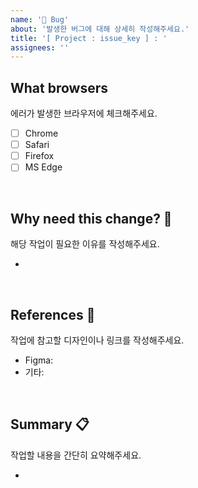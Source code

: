 ```yaml
---
name: '🚨 Bug'
about: '발생한 버그에 대해 상세히 작성해주세요.'
title: '[ Project : issue_key ] : '
assignees: ''
---
```


## What browsers

에러가 발생한 브라우저에 체크해주세요.

- [ ] Chrome
- [ ] Safari
- [ ] Firefox
- [ ] MS Edge

<br/>

## Why need this change? 🤔

해당 작업이 필요한 이유를 작성해주세요.

-

<br/>

## References 🌈

작업에 참고할 디자인이나 링크를 작성해주세요.

- Figma:
- 기타:

<br/>

## Summary 📋

작업할 내용을 간단히 요약해주세요.

-
